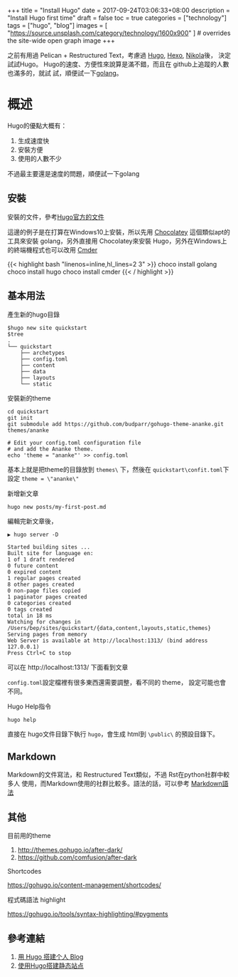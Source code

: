 +++
title = "Install Hugo"
date = 2017-09-24T03:06:33+08:00
description = "Install Hugo first time"
draft = false
toc = true
categories = ["technology"]
tags = ["hugo", "blog"]
images = [
  "https://source.unsplash.com/category/technology/1600x900"
] # overrides the site-wide open graph image
+++

  之前有用過 Pelican + Restructured Text，考慮過 [Hugo][], [Hexo][], [Nikola][]後，
決定試試Hugo。 Hugo的速度、方便性來說算是滿不錯，而且在 github上追蹤的人數也滿多的，就試
試，順便試一下[golang][]。

[Hugo]: https://gohugo.io/ "Hugo by golang"
[Hexo]: https://hexo.io/ "Hexo by nodejs"
[Nikola]: https://getnikola.com/ "Nikola by python"
[golang]: https://golang.org/ "Go Programming Language"


<!--more-->

概述
========

Hugo的優點大概有：

1. 生成速度快
2. 安裝方便
3. 使用的人數不少

不過最主要還是速度的問題，順便試一下golang


安裝
--------

安裝的文件，參考[Hugo官方的文件](https://gohugo.io/getting-started/installing/)

這邊的例子是在打算在Windows10上安裝，所以先用 [Chocolatey][] 這個類似apt的工具來安裝
golang，另外直接用 Chocolatey來安裝 Hugo，另外在Windows上的終端機程式也可以改用 
[Cmder][]

{{< highlight bash "linenos=inline,hl_lines=2 3" >}}
	choco install golang
	choco install hugo
	choco install cmder
{{< / highlight >}}


[Chocolatey]: https://chocolatey.org/ "類似apt的工具"
[Cmder]: http://cmder.net/ "Console Emulator"


基本用法
--------

產生新的hugo目錄

	$hugo new site quickstart
	$tree
	.
	└── quickstart
    	├── archetypes
    	├── config.toml
    	├── content
    	├── data
    	├── layouts
    	└── static

安裝新的theme

	cd quickstart
	git init
	git submodule add https://github.com/budparr/gohugo-theme-ananke.git themes/ananke
	
	# Edit your config.toml configuration file
	# and add the Ananke theme.
	echo 'theme = "ananke"' >> config.toml

基本上就是把theme的目錄放到 `themes\` 下，然後在 `quickstart\confit.toml`下
設定 `theme = \"ananke\"`

新增新文章

	hugo new posts/my-first-post.md

編輯完新文章後，

	▶ hugo server -D

	Started building sites ...
	Built site for language en:
	1 of 1 draft rendered
	0 future content
	0 expired content
	1 regular pages created
	8 other pages created
	0 non-page files copied
	1 paginator pages created
	0 categories created
	0 tags created
	total in 18 ms
	Watching for changes in /Users/bep/sites/quickstart/{data,content,layouts,static,themes}
	Serving pages from memory
	Web Server is available at http://localhost:1313/ (bind address 127.0.0.1)
	Press Ctrl+C to stop

可以在 http://localhost:1313/ 下面看到文章

`config.toml`設定檔裡有很多東西還需要調整，看不同的 theme， 設定可能也會不同。


Hugo Help指令

	hugo help

直接在 hugo文件目錄下執行 `hugo`，會生成 html到 `\public\` 的預設目錄下。

Markdown
--------

Markdown的文件寫法，和 Restructured Text類似，不過 Rst在python社群中較多人
使用，而Markdown使用的社群比較多。語法的話，可以參考 [Markdown語法](/post/markdown-syntax-intro/)

其他
--------

目前用的theme

1. http://themes.gohugo.io/after-dark/
2. https://github.com/comfusion/after-dark

Shortcodes

https://gohugo.io/content-management/shortcodes/

程式碼語法 highlight 

https://gohugo.io/tools/syntax-highlighting/#pygments

參考連結
--------

1. [用 Hugo 搭建个人 Blog](https://greyby.github.io/2017/07/24/create-a-blog-with-hugo/)
2. [使用Hugo搭建静态站点](http://tonybai.com/2015/09/23/intro-of-gohugo/)











